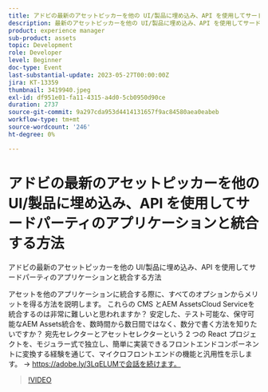 ```yaml
---
title: アドビの最新のアセットピッカーを他の UI/製品に埋め込み、API を使用してサードパーティのアプリケーションと統合する方法
description: 最新のアセットピッカーを他の UI/製品に埋め込み、API を使用してサードパーティのアプリケーションと統合する方法アセットを他のアプリケーションに統合する際に、あらゆるオプションを活用する方法を説明します。 これらの CMS とAEM AssetsCloud Serviceを統合するのは非常に難しいと思われますか？ 安定した、テスト可能な、保守可能なAEM Assets統合を、数時間から数日間ではなく、数分で書く方法を知りたいですか？ 宛先セレクターとアセットセレクターという 2 つの React プロジェクトを、モジュラー式で独立し、簡単に実装できるフロントエンドコンポーネントに変換する経験を通じて、マイクロフロントエンドの機能と汎用性を示します。
product: experience manager
sub-product: assets
topic: Development
role: Developer
level: Beginner
doc-type: Event
last-substantial-update: 2023-05-27T00:00:00Z
jira: KT-13359
thumbnail: 3419940.jpeg
exl-id: df951e01-fa11-4315-a4d0-5cb0950d90ce
duration: 2737
source-git-commit: 9a297cda953d4414131657f9ac84580aea0eabeb
workflow-type: tm+mt
source-wordcount: '246'
ht-degree: 0%

---
```


# アドビの最新のアセットピッカーを他の UI/製品に埋め込み、API を使用してサードパーティのアプリケーションと統合する方法

アドビの最新のアセットピッカーを他の UI/製品に埋め込み、API を使用してサードパーティのアプリケーションと統合する方法

アセットを他のアプリケーションに統合する際に、すべてのオプションからメリットを得る方法を説明します。 これらの CMS とAEM AssetsCloud Serviceを統合するのは非常に難しいと思われますか？ 安定した、テスト可能な、保守可能なAEM Assets統合を、数時間から数日間ではなく、数分で書く方法を知りたいですか？ 宛先セレクターとアセットセレクターという 2 つの React プロジェクトを、モジュラー式で独立し、簡単に実装できるフロントエンドコンポーネントに変換する経験を通じて、マイクロフロントエンドの機能と汎用性を示します。 → https://adobe.ly/3LqELUMで会話を続けます。

>[!VIDEO](https://video.tv.adobe.com/v/3419940/?learn=on)
